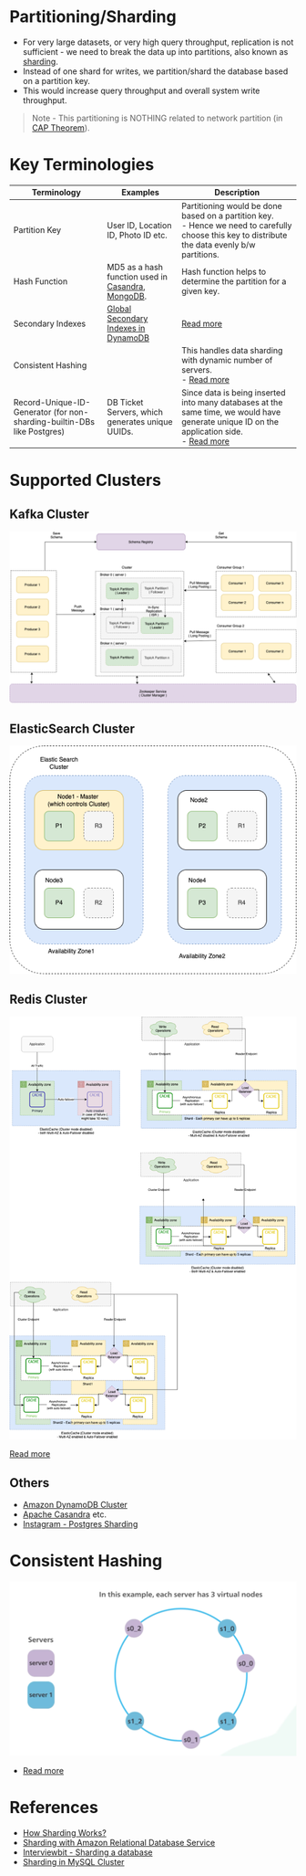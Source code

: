 # Partitioning/Sharding
- For very large datasets, or very high query throughput, replication is not sufficient - we need to break the data up into partitions, also known as [sharding](https://aws.amazon.com/what-is/database-sharding/).
- Instead of one shard for writes, we partition/shard the database based on a partition key. 
- This would increase query throughput and overall system write throughput.

> Note - This partitioning is NOTHING related to network partition (in [CAP Theorem](PACELCTheorem/CAPTheorem.md)).

# Key Terminologies

| Terminology                                                             | Examples                                                                                                                          | Description                                                                                                                                                                                            |
|-------------------------------------------------------------------------|-----------------------------------------------------------------------------------------------------------------------------------|--------------------------------------------------------------------------------------------------------------------------------------------------------------------------------------------------------|
| Partition Key                                                           | User ID, Location ID, Photo ID etc.                                                                                               | Partitioning would be done based on a partition key. <br/>- Hence we need to carefully choose this key to distribute the data evenly b/w partitions.                                                   |
| Hash Function                                                           | MD5 as a hash function used in [Casandra](../NoSQL-Databases/WideColumnDB/ApacheCasandra.md), [MongoDB](../NoSQL-Databases/MongoDB/Readme.md). | Hash function helps to determine the partition for a given key.                                                                                                                                        |
| Secondary Indexes                                                       | [Global Secondary Indexes in DynamoDB](../../../2_AWSComponents/6_DatabaseServices/AmazonDynamoDB/Readme.md)                      | [Read more](../2_DataStructuresDB/Indexing/Readme.md)                                                                                                                                                         |
| Consistent Hashing                                                      |                                                                                                                                   | This handles data sharding with dynamic number of servers.<br/>- [Read more](https://www.youtube.com/watch?v=UF9Iqmg94tk)                                                                              |
| Record-Unique-ID-Generator (for non-sharding-builtin-DBs like Postgres) | DB Ticket Servers, which generates unique UUIDs.                                                                                  | Since data is being inserted into many databases at the same time, we would have generate unique ID on the application side.<br/>- [Read more](../../../3_HLDDesignProblems/SocialNetworkFacebookInstagramDesign/Readme.md) |

# Supported Clusters

## Kafka Cluster

![](../../4_MessageBrokers/assests/Kafka-Architecture.drawio.png)

## ElasticSearch Cluster

![](../Search-Databases/ElasticSearch/assests/ElasticSearch-Cluster.png)

## Redis Cluster

![](../../../2_AWSComponents/6_DatabaseServices/AmazonElasticCache/assets/ElasticCache-Multi-AZ.drawio.png)

[Read more](../../../2_AWSComponents/6_DatabaseServices/AmazonElasticCache/Readme.md)

## Others
- [Amazon DynamoDB Cluster](../../../2_AWSComponents/6_DatabaseServices/AmazonDynamoDB/Partioning.md)
- [Apache Casandra](../NoSQL-Databases/WideColumnDB/ApacheCasandra.md) etc.
- [Instagram - Postgres Sharding](../../../3_HLDDesignProblems/SocialNetworkFacebookInstagramDesign/Readme.md)

# Consistent Hashing

![img.png](assets/consistent_sharding.png)

- [Read more](https://www.toptal.com/big-data/consistent-hashing)

# References
- [How Sharding Works?](https://medium.com/@jeeyoungk/how-sharding-works-b4dec46b3f6)
- [Sharding with Amazon Relational Database Service](https://aws.amazon.com/blogs/database/sharding-with-amazon-relational-database-service/)
- [Interviewbit - Sharding a database](https://www.interviewbit.com/problems/sharding-a-database/)
- [Sharding in MySQL Cluster](https://www.mysql.com/products/cluster/scalability.html)